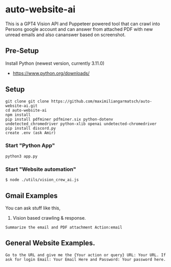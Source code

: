 # auto-website-ai

This is a GPT4 Vision API and Puppeteer powered tool that can crawl into Persons google account  and can answer from attached PDF with new unread emails and also cananswer based on screenshot.

## Pre-Setup
Install Python (newest version, currently 3.11.0)
- https://www.python.org/downloads/

## Setup

```shell
git clone git clone https://github.com/maximiliangarmatsch/auto-website-ai.git
cd auto-website-ai
npm install
pip install pdfminer pdfminer.six python-dotenv undetected_chromedriver python-xlib openai undetected-chromedriver
pip install discord.py
create .env (ask Amir)
```

### Start "Python App"
```shell
python3 app.py

```

### Start "Website automation"

```shell
$ node ./utils/vision_crew_ai.js
```

## Gmail Examples
You can ask stuff like this,
1. Vision based crawling & response.
```
Summarize the email and PDF attachment Action:email
```

## General Website Examples.
```
Go to the URL and give me the {Your action or query} URL: Your URL. If ask for login Email: Your Email Here and Password: Your password here.
```